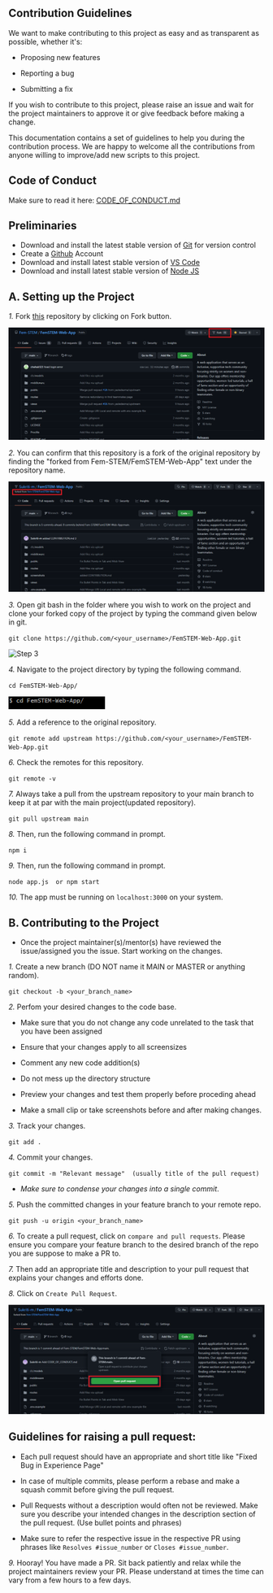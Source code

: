 ## Contribution Guidelines

We want to make contributing to this project as easy and as transparent as possible, whether it's:<br>

- Proposing new features

- Reporting a bug

- Submitting a fix

If you wish to contribute to this project, please raise an issue and wait for the project maintainers to approve it or give feedback before making a change.

This documentation contains a set of guidelines to help you during the contribution process. We are happy to welcome all the contributions from anyone willing to improve/add new scripts to this project.

## Code of Conduct

Make sure to read it here: [CODE_OF_CONDUCT.md](CODE_OF_CONDUCT.md)

## Preliminaries

- Download and install the latest stable version of [Git](https://git-scm.com/downloads) for version control
- Create a [Github](https://github.com/join) Account 
- Download and install latest stable version of [VS Code](https://code.visualstudio.com/download)
- Download and install latest stable version of [Node JS](https://nodejs.org/en/download/)

##   A. Setting up the Project

*1.*  Fork [this](https://github.com/Fem-STEM/FemSTEM-Web-App.git) repository by clicking on Fork button.  

  ![Step 1](./screenshots/fork.png)

*2.*  You can confirm that this repository is a fork of the original repository by finding the "forked from Fem-STEM/FemSTEM-Web-App" text under the repository name.

![Step 2](./screenshots/forked.png)


*3.*  Open git bash in the folder where you wish to work on the project and clone your forked copy of the project by typing the command given below in git. 

`git clone https://github.com/<your_username>/FemSTEM-Web-App.git` 

![Step 3](./screenshots/clone.png)

*4.* Navigate to the project directory by typing the following command.

`cd FemSTEM-Web-App/`

![Step 4](./screenshots/cd.png)

*5.* Add a reference to the original repository.


`git remote add upstream https://github.com/<your_username>/FemSTEM-Web-App.git`

*6.* Check the remotes for this repository.


`git remote -v`

*7.* Always take a pull from the upstream repository to your main branch to keep it at par with the main project(updated repository).


`git pull upstream main`

*8.* Then, run the following command in prompt.

`npm i` 

*9.* Then, run the following command in prompt.

`node app.js  or npm start`

*10.* The app must be running on `localhost:3000` on your system.


##  B. Contributing to the Project

- Once the project maintainer(s)/mentor(s) have reviewed the issue/assigned you the issue. Start working on the changes.

*1.* Create a new branch (DO NOT name it MAIN or MASTER or anything random).


`git checkout -b <your_branch_name>`


*2.* Perfom your desired changes to the code base.
- Make sure that you do not change any code unrelated to the task that you have been assigned

- Ensure that your changes apply to all screensizes

- Comment any new code addition(s)

- Do not mess up the directory structure

- Preview your changes and test them properly before proceding ahead

- Make a small clip or take screenshots before and after making changes.


*3.* Track your changes.


`git add .` 


*4.* Commit your changes.


`git commit -m "Relevant message"  (usually title of the pull request)`

- *Make sure to condense your changes into a single commit*.

*5.* Push the committed changes in your feature branch to your remote repo.


`git push -u origin <your_branch_name>`

*6.* To create a pull request, click on `compare and pull requests`. Please ensure you compare your feature branch to the desired branch of the repo you are suppose to make a PR to.


*7.* Then add an appropriate title and description to your pull request that explains your changes and efforts done.


*8.* Click on `Create Pull Request`.

![Step 5](./screenshots/pull.png)

 ## Guidelines for raising a pull request:

 - Each pull request should have an appropriate and short title like "Fixed Bug in Experience Page"

 - In case of multiple commits, please perform a rebase and make a squash commit before giving the pull request.

 - Pull Requests without a description would often not be reviewed. Make sure you describe your intended changes in the description section of the pull request. (Use bullet points and phrases)

 - Make sure to refer the respective issue in the respective PR using phrases like `Resolves #issue_number` or `Closes #issue_number`.


*9.* Hooray! You have made a PR. Sit back patiently and relax while the project maintainers review your PR. Please understand at times the time can vary from a few hours to a few days.